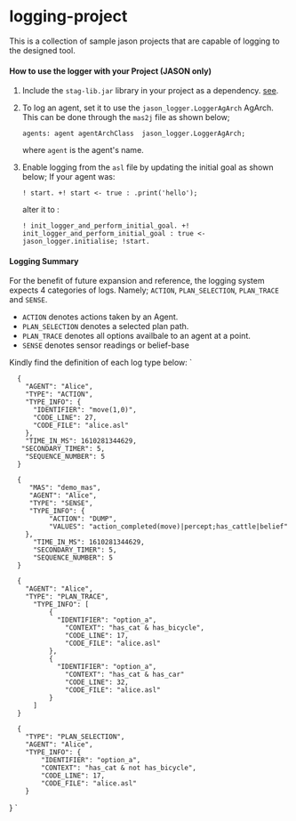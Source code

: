 # logging-project

This is a collection of sample jason projects that are capable of logging to the designed tool.


#### How to use the logger with your Project (JASON only)

1. Include the `stag-lib.jar` library in your project as a dependency. [see]().
2. To log an agent, set it to use the `jason_logger.LoggerAgArch` AgArch. 
   This can be done through the `mas2j` file as shown below;
   
   `agents: agent agentArchClass  jason_logger.LoggerAgArch;` 
   
   where `agent` is the agent's name.
   
3. Enable logging from the `asl` file by updating the initial goal as shown below;
   If your agent was:
   
   ` ! start.
     +! start <- true : .print('hello'); 
   `
   
   alter it to :
   
   
    `! init_logger_and_perform_initial_goal.
    +! init_logger_and_perform_initial_goal : true <- jason_logger.initialise; !start.
   `
                                                     
   
  


#### Logging Summary
For the benefit of future expansion and reference, the logging system expects 4 categories of logs. Namely;
`ACTION`, `PLAN_SELECTION`, `PLAN_TRACE` and `SENSE`.

- `ACTION` denotes actions taken by an Agent.
- `PLAN_SELECTION` denotes a selected plan path.
- `PLAN_TRACE` denotes all options availbale to an agent at a point.
- `SENSE` denotes sensor readings or belief-base

Kindly find the definition of each log type below:
`

      {
        "AGENT": "Alice", 
        "TYPE": "ACTION",
        "TYPE_INFO": {
          "IDENTIFIER": "move(1,0)",
          "CODE_LINE": 27,
          "CODE_FILE": "alice.asl"
        },
        "TIME_IN_MS": 1610281344629,
       "SECONDARY_TIMER": 5,
        "SEQUENCE_NUMBER": 5
      }
      
      {
         "MAS": "demo_mas",
         "AGENT": "Alice",
         "TYPE": "SENSE",
         "TYPE_INFO": {
              "ACTION": "DUMP",
              "VALUES": "action_completed(move)|percept;has_cattle|belief"
        },
          "TIME_IN_MS": 1610281344629,
          "SECONDARY_TIMER": 5,
          "SEQUENCE_NUMBER": 5
      }
      
      {
        "AGENT": "Alice",
        "TYPE": "PLAN_TRACE",
          "TYPE_INFO": [
              {
                "IDENTIFIER": "option_a",
                  "CONTEXT": "has_cat & has_bicycle",
                  "CODE_LINE": 17,
                  "CODE_FILE": "alice.asl"
              },
              {
                "IDENTIFIER": "option_a",
                  "CONTEXT": "has_cat & has_car"
                  "CODE_LINE": 32,
                  "CODE_FILE": "alice.asl"
              }
          ]
      }
      
      {
        "TYPE": "PLAN_SELECTION",
        "AGENT": "Alice",
        "TYPE_INFO": {
            "IDENTIFIER": "option_a",
            "CONTEXT": "has_cat & not has_bicycle",
            "CODE_LINE": 17,
            "CODE_FILE": "alice.asl"
        }
}
  `
